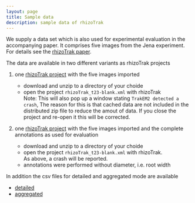 ```yaml
---
layout: page
title: Sample data
description: sample data of rhizoTrak
---
```


We supply a data set which is also used for experimental evaluation in the accompanying paper.
It comprises five images from the Jena experiment. For details see the [rhizoTrak paper](cite.html).

The data are available in two different variants as rhizoTrak projects
1. one [rhizoTrak project](../assets/exampleDataSet1/rhizoTrak_t23-blank.zip)  with the five images imported

   - download and unzip to a directory of your choide
   - open the project <code>rhizoTrak_t23-blank.xml</code> with rhizoTrak     
      Note: This will also pop up  a window stating  <code>TrakEM2 detected a crash</code>,
	The reason for this is that cached data are not included in the distributed zip file
	to reduce the amout of data. 
	If you close the project and re-open it this will be corrected.
2. one [rhizoTrak project](../assets/exampleDataSet1/rhizoTrak_t23.zip) with the five images imported and the complete annotations
	as used for evaluation     

   - download and unzip to a directory of your choide
   - open the project <code>rhizoTrak_t23-blank.xml</code> with rhizoTrak.   
	As above, a crash will be reported.
   - annotations were performed without diameter, i.e. root width

In addition the csv files for detailed and aggregated mode are available
   - [detailed](../assets/exampleDataSet1/rhizoTrak_t23-detailed.csv)
   - [aggregated](../assets/exampleDataSet1/rhizoTrak_t23-aggregated.csv)
